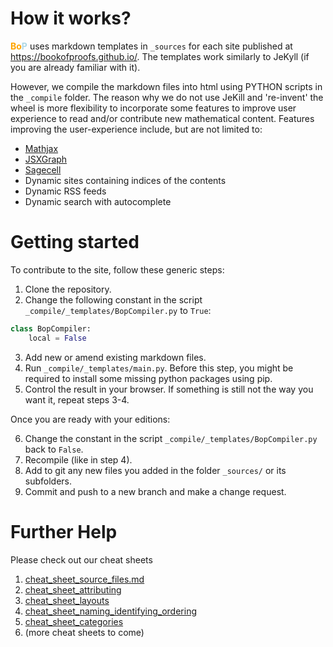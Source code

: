 # How it works?

<strong><span style='color:orange'>Bo</span><span style='color:lightblue'>P</span></strong> uses markdown 
templates in `_sources` for each site published at https://bookofproofs.github.io/. The templates work similarly 
to JeKyll (if you are already familiar with it). 

However, we compile the markdown files into html using PYTHON scripts in the `_compile` folder. The reason why we do not use JeKill and 're-invent' the wheel is more flexibility to incorporate some features 
to improve user experience to read and/or contribute new mathematical content. Features improving the user-experience 
include, but are not limited to:

* [Mathjax][mj] 
* [JSXGraph][jx]
* [Sagecell][sc]
* Dynamic sites containing indices of the contents
* Dynamic RSS feeds
* Dynamic search with autocomplete

[mj]:https://www.mathjax.org
[jx]:https://jsxgraph.uni-bayreuth.de/wiki/index.php/Category:Examples
[sc]:https://sagecell.sagemath.org/

# Getting started

To contribute to the site, follow these generic steps:

1. Clone the repository. 
2. Change the following constant in the script `_compile/_templates/BopCompiler.py` to `True`:
```python
class BopCompiler:
    local = False
```
3. Add new or amend existing markdown files.
4. Run `_compile/_templates/main.py`. Before this step, you might be required to install some missing python packages using pip.
5. Control the result in your browser. If something is still not the way you want it, repeat steps 3-4.

Once you are ready with your editions: 

6. Change the constant in the script `_compile/_templates/BopCompiler.py` back to `False`.
7. Recompile (like in step 4).
8. Add to git any new files you added in the folder `_sources/` or its subfolders.
9. Commit and push to a new branch and make a change request.

# Further Help

Please check out our cheat sheets

1. [cheat_sheet_source_files.md][cssf]
1. [cheat_sheet_attributing][csa]
1. [cheat_sheet_layouts][csl]
1. [cheat_sheet_naming_identifying_ordering][csnio]
1. [cheat_sheet_categories][csc]
1. (more cheat sheets to come)

[cssf]:https://github.com/bookofproofs/bookofproofs.github.io/blob/main/_compile/help/cheat_sheet_source_files.md
[csa]:https://github.com/bookofproofs/bookofproofs.github.io/blob/main/_compile/help/cheat_sheet_attributing.md
[csl]:https://github.com/bookofproofs/bookofproofs.github.io/blob/main/_compile/help/cheat_sheet_layouts.md
[csc]:https://github.com/bookofproofs/bookofproofs.github.io/blob/main/_compile/help/cheat_sheet_categories.md
[csnio]:https://github.com/bookofproofs/bookofproofs.github.io/blob/main/_compile/help/cheat_sheet_naming_identifying_ordering.md

``` { .python linenos=true linenostart=42 hl_lines="1-2 10" }